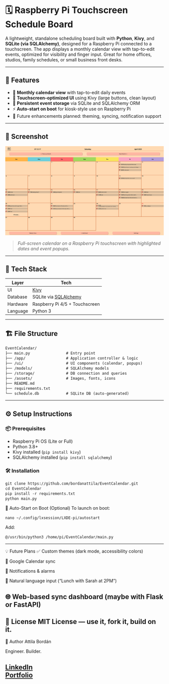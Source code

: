 # 🗓️ Raspberry Pi Touchscreen Schedule Board

A lightweight, standalone scheduling board built with **Python**, **Kivy**, and **SQLite (via SQLAlchemy)**, designed for a Raspberry Pi connected to a touchscreen. The app displays a monthly calendar view with tap-to-edit events, optimized for visibility and finger input. Great for home offices, studios, family schedules, or small business front desks.

---

## 🚀 Features

- 📆 **Monthly calendar view** with tap-to-edit daily events
- 📱 **Touchscreen-optimized UI** using Kivy (large buttons, clean layout)
- 💾 **Persistent event storage** via SQLite and SQLAlchemy ORM
- ⚡ **Auto-start on boot** for kiosk-style use on Raspberry Pi
- 🌙 Future enhancements planned: theming, syncing, notification support

---

## 📸 Screenshot

![Montly View](./assets/monthly_view.png)  
> _Full-screen calendar on a Raspberry Pi touchscreen with highlighted dates and event popups._

---

## 🧱 Tech Stack

| Layer       | Tech                             |
|-------------|----------------------------------|
| UI          | [Kivy](https://kivy.org/)        |
| Database    | SQLite via [SQLAlchemy](https://www.sqlalchemy.org/) |
| Hardware    | Raspberry Pi 4/5 + Touchscreen   |
| Language    | Python 3                         |

---

## 🏗️ File Structure
```commandline
EventCalendar/
├── main.py                # Entry point
├── /app/                  # Application controller & logic
├── /ui/                   # UI components (calendar, popups)
├── /models/               # SQLAlchemy models
├── /storage/              # DB connection and queries
├── /assets/               # Images, fonts, icons
├── README.md
├── requirements.txt
└── schedule.db            # SQLite DB (auto-generated)
```

---

## ⚙️ Setup Instructions

### 📦 Prerequisites
- Raspberry Pi OS (Lite or Full)
- Python 3.8+
- Kivy installed (`pip install kivy`)
- SQLAlchemy installed (`pip install sqlalchemy`)

### 🛠 Installation

```commandline
git clone https://github.com/bordanattila/EventCalendar.git
cd EventCalendar
pip install -r requirements.txt
python main.py
```

🔁 Auto-Start on Boot (Optional)
To launch on boot:
```commandline
nano ~/.config/lxsession/LXDE-pi/autostart
```
Add:
```commandline
@/usr/bin/python3 /home/pi/EventCalendar/main.py
```

---
💡 Future Plans
✅ Custom themes (dark mode, accessibility colors)

🔄 Google Calendar sync

🔔 Notifications & alarms

🧠 Natural language input (“Lunch with Sarah at 2PM”)

🌐 Web-based sync dashboard (maybe with Flask or FastAPI)
---
📜 License
MIT License — use it, fork it, build on it.
---
🤘 Author
Attila Bordán

Engineer. Builder. 

[LinkedIn](https://www.linkedin.com/in/bordanattila/)  
[Portfolio](https://bordanattila.github.io/Portfolio/)
---
